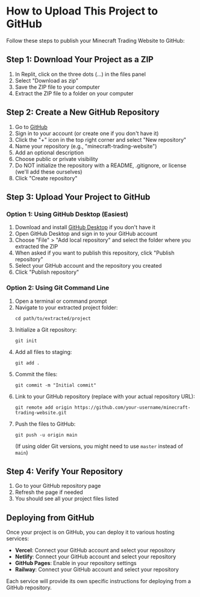 # How to Upload This Project to GitHub

Follow these steps to publish your Minecraft Trading Website to GitHub:

## Step 1: Download Your Project as a ZIP

1. In Replit, click on the three dots (...) in the files panel
2. Select "Download as zip"
3. Save the ZIP file to your computer
4. Extract the ZIP file to a folder on your computer

## Step 2: Create a New GitHub Repository

1. Go to [GitHub](https://github.com/)
2. Sign in to your account (or create one if you don't have it)
3. Click the "+" icon in the top right corner and select "New repository"
4. Name your repository (e.g., "minecraft-trading-website")
5. Add an optional description
6. Choose public or private visibility
7. Do NOT initialize the repository with a README, .gitignore, or license (we'll add these ourselves)
8. Click "Create repository"

## Step 3: Upload Your Project to GitHub

### Option 1: Using GitHub Desktop (Easiest)

1. Download and install [GitHub Desktop](https://desktop.github.com/) if you don't have it
2. Open GitHub Desktop and sign in to your GitHub account
3. Choose "File" > "Add local repository" and select the folder where you extracted the ZIP
4. When asked if you want to publish this repository, click "Publish repository"
5. Select your GitHub account and the repository you created
6. Click "Publish repository"

### Option 2: Using Git Command Line

1. Open a terminal or command prompt
2. Navigate to your extracted project folder:
   ```
   cd path/to/extracted/project
   ```
3. Initialize a Git repository:
   ```
   git init
   ```
4. Add all files to staging:
   ```
   git add .
   ```
5. Commit the files:
   ```
   git commit -m "Initial commit"
   ```
6. Link to your GitHub repository (replace with your actual repository URL):
   ```
   git remote add origin https://github.com/your-username/minecraft-trading-website.git
   ```
7. Push the files to GitHub:
   ```
   git push -u origin main
   ```
   (If using older Git versions, you might need to use `master` instead of `main`)

## Step 4: Verify Your Repository

1. Go to your GitHub repository page
2. Refresh the page if needed
3. You should see all your project files listed

## Deploying from GitHub

Once your project is on GitHub, you can deploy it to various hosting services:

- **Vercel**: Connect your GitHub account and select your repository
- **Netlify**: Connect your GitHub account and select your repository
- **GitHub Pages**: Enable in your repository settings
- **Railway**: Connect your GitHub account and select your repository

Each service will provide its own specific instructions for deploying from a GitHub repository.